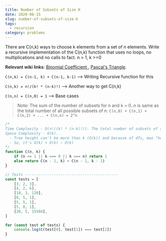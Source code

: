 ```yaml
---
title: Number of Subsets of Size K
date: 2020-06-15
slug: number-of-subsets-of-size-k
tags:
  - recursion
category: problems
---
```


There are C(n,k) ways to choose k elements from a set of n elements. Write a recursive implementation of the C(n,k) function that uses no loops, no multiplications and no calls to fact. n > 1, k >=0

<span style="font-weight: 600;">Relevant wiki links</span>: [Binomial Coefficient ](https://en.wikipedia.org/wiki/Binomial_coefficient#Combinatorics_and_statistics), [Pascal's Triangle](zhttps://en.wikipedia.org/wiki/Pascal%27s_triangle).

`C(n,k) = C(n-1, k) + C(n-1, k-1)` --> Writing Recursive function for this

`C(n,k) = n!/(k! * (n-k)!)` --> Another way to get C(n,k)

`C(n,n) = C(n,0) = 1` --> Base cases

> Note: The sum of the number of subsets for n and k = 0..n is same as the total number of all possible subsets of n: `C(n,0) + C(n,1) + C(n,2) + ... + C(n,n) = 2^n`

```js
/*
Time Complexity - O(n!/(k! * (n-k)!)). The total number of subsets of size k
Space Complexity - O(k).
  - Tree height can't be more than k (O(k)) and because of dfs, max "held" values will be k (O(k))
  - So, it's O(k) + O(k) ~ O(k)
*/
function C(n, k) {
	if (n <= 1 || k === 0 || k === n) return 1
	else return C(n - 1, k) + C(n - 1, k - 1)
}

// Tests ------------------------------------------
const tests = [
	[3, 2, 3],
	[4, 2, 6],
	[10, 3, 120],
	[0, 5, 1],
	[5, 5, 1],
	[5, 0, 1],
	[20, 5, 15504],
]

for (const test of tests) {
	console.log(C(test[0], test[1]) === test[2])
}
```

